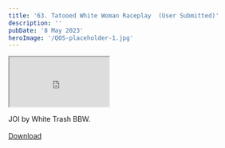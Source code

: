 ```yaml
---
title: '63. Tatooed White Woman Raceplay  (User Submitted)'
description: ''
pubDate: '8 May 2023'
heroImage: '/QOS-placeholder-1.jpg'
---
```

<iframe src="https://drive.google.com/file/d/1l6uJ3ZHizbPcSxbKhleBHDjoJgLdIKuq/preview" width="200" height="100" allow="autoplay" allowfullscreen="allowfullscreen"></iframe>

JOI by White Trash BBW.
<br>
<br>
<a class="read_more" href="https://drive.google.com/file/d/1l6uJ3ZHizbPcSxbKhleBHDjoJgLdIKuq/view?usp=sharing">Download</a>